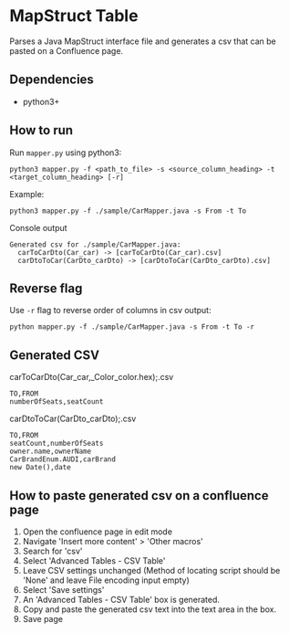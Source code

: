 # MapStruct Table

Parses a Java MapStruct interface file and generates a csv that can be pasted on a Confluence page.

## Dependencies

- python3+

## How to run

Run `mapper.py` using python3:
```python3
python3 mapper.py -f <path_to_file> -s <source_column_heading> -t <target_column_heading> [-r]
```

Example:
```python3
python3 mapper.py -f ./sample/CarMapper.java -s From -t To
```

Console output
```
Generated csv for ./sample/CarMapper.java:
  carToCarDto(Car_car) -> [carToCarDto(Car_car).csv]
  carDtoToCar(CarDto_carDto) -> [carDtoToCar(CarDto_carDto).csv]
```

## Reverse flag

Use `-r` flag to reverse order of columns in csv output:
```python3
python mapper.py -f ./sample/CarMapper.java -s From -t To -r
```

## Generated CSV

carToCarDto(Car_car,_Color_color.hex);.csv
```
TO,FROM
numberOfSeats,seatCount
```

carDtoToCar(CarDto_carDto);.csv
```
TO,FROM
seatCount,numberOfSeats
owner.name,ownerName
CarBrandEnum.AUDI,carBrand
new Date(),date
```

## How to paste generated csv on a confluence page

1. Open the confluence page in edit mode
1. Navigate 'Insert more content' > 'Other macros'
1. Search for 'csv'
1. Select 'Advanced Tables - CSV Table'
1. Leave CSV settings unchanged (Method of locating script should be 'None' and leave File encoding input empty)
1. Select 'Save settings'
1. An 'Advanced Tables - CSV Table' box is generated.
1. Copy and paste the generated csv text into the text area in the box.
1. Save page